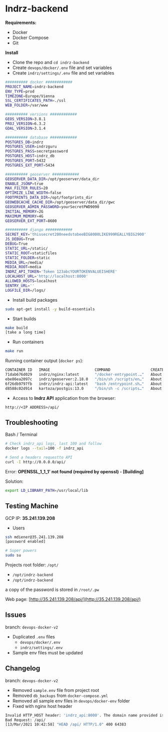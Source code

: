 # Indrz-backend

**Requirements:**

- Docker
- Docker Compose
- Git

**Install**

- Clone the repo and `cd indrz-backend`
- Create `devops/docker/.env` file and set variables
- Create `indrz/settings/.env` file and set variables

```bash
########## docker ############
PROJECT_NAME=indrz-backend
ENV_TYPE=prod
TIMEZONE=Europe/Vienna
SSL_CERTIFICATES_PATH=./ssl
WEB_FOLDER=/var/www

########## versions ############
GEOS_VERSION=3.8.1
PROJ_VERSION=6.3.2
GDAL_VERSION=3.1.4

########## database ############
POSTGRES_DB=indrz
POSTGRES_USER=indrzguru
POSTGRES_PASS=secretpassword
POSTGRES_HOST=indrz_db
POSTGRES_PORT=5432
POSTGRES_EXT_PORT=5434

########## geoserver ############
GEOSERVER_DATA_DIR=/opt/geoserver/data_dir
ENABLE_JSONP=true
MAX_FILTER_RULES=20
OPTIMIZE_LINE_WIDTH=false
FOOTPRINTS_DATA_DIR=/opt/footprints_dir
GEOWEBCACHE_CACHE_DIR=/opt/geoserver/data_dir/gwc
GEOSERVER_ADMIN_PASSWORD=yourSecretPWD9090
INITIAL_MEMORY=2G
MAXIMUM_MEMORY=4G
GEOSERVER_EXT_PORT=8600

########## django ############
SECRET_KEY='thissecret200needstobeeBIG8000LIKE999REALLYBIG2900'
JS_DEBUG=True
DEBUG=True
STATIC_URL=/static/
STATIC_ROOT=staticfiles
STATIC_FOLDER=static
MEDIA_URL=/media/
MEDIA_ROOT=media
INDRZ_API_TOKEN='Token 123abcYOURTOKENVALUEISHERE'
LOCALHOST_URL='http://localhost:8000'
ALLOWED_HOSTS=localhost
SENTRY_URL=''
LOGFILE_DIR=/logs/
```

- Install build packages

```bash
sudo apt-get install -y build-essentials
```

- Start builds

```bash
make build
[take a long time] 
```

- Run containers

```bash
make run
```

Running container output (`docker ps`):

```bash
CONTAINER ID   IMAGE                    COMMAND                  CREATED              STATUS                                 PORTS                                      NAMES
71dab676d029   indrz/nginx:latest       "/docker-entrypoint.…"   About a minute ago   Up About a minute                      0.0.0.0:80->80/tcp, 0.0.0.0:443->443/tcp   nginx
ebe86ea2097c   indrz/geoserver:2.18.0   "/bin/sh /scripts/en…"   About a minute ago   Up About a minute (health: starting)   8443/tcp, 0.0.0.0:8600->8080/tcp           geoserver
6f26db9797fb   indrz/indrz-api:latest   "bash /entrypoint.sh…"   About a minute ago   Up About a minute                      0.0.0.0:8000->8000/tcp                     indrz_api
d8588c02d914   kartoza/postgis:13.0     "/bin/sh -c /scripts…"   About a minute ago   Up About a minute (healthy)            0.0.0.0:5434->5432/tcp                     indrz_db
```

- Access to **Indrz API** application from the browser:

`http://<IP ADDRESS>/api/`

## Troubleshooting

Bash / Terminal

```bash
# Check indrz_api logs, last 100 and follow
docker logs --tail=100 -f indrz_api

# Send a headers requestto API
curl -I http://0.0.0.0/api/
```

Error: **OPENSSL_1_1_1' not found (required by openssl) - [Building]**

Solution:

```bash
export LD_LIBRARY_PATH=/usr/local/lib
```

## Testing Machine

GCP IP: **35.241.139.208**

- Users

```bash
ssh mdiener@35.241.139.208
[password enabled]

# Super powers
sudo su
```

Projects root folder: `/opt/`

- `/opt/indrz-backend`
- `/opt/indrz-backend`

a copy of the password is stored in `/root/.pw`

Web page: [http://35.241.139.208/api/](http://35.241.139.208/api/)

## Issues

branch: `devops-docker-v2`

- Duplicated `.env` files
    - `devops/docker/.env`
    - `indrz/settings/.env`
- Sample env files must be updated

## Changelog

branch: `devops-docker-v2`

- Removed `sample.env` file from project root
- Removed `db_backups` from `docker-compose.yml`
- Removed all sample env files in `devops/docker-env` folder
- Fixed with nginx host header

```bash
Invalid HTTP_HOST header: 'indrz_api:8000'. The domain name provided is not valid according to RFC 1034/1035.
Bad Request: /api/
[13/Mar/2021 10:42:58] "HEAD /api/ HTTP/1.0" 400 64383
```
